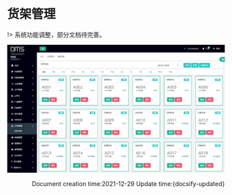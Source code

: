 # 货架管理

!> 系统功能调整，部分文档待完善。

<!-- tabs:start -->

<!-- tab:货架界面截图 -->

<img src="/zh-cn\images\ShelfManagement\list001.png" style="zoom:100%;" />

<!-- tabs:end -->

<p align="right">Document creation time:2021-12-29   Update time:{docsify-updated} </p> 